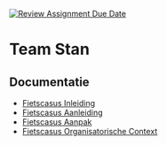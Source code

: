 [![Review Assignment Due Date](https://classroom.github.com/assets/deadline-readme-button-24ddc0f5d75046c5622901739e7c5dd533143b0c8e959d652212380cedb1ea36.svg)](https://classroom.github.com/a/kAQJ8VCa)
# Team Stan
## Documentatie
- [Fietscasus Inleiding](docs/inleiding.md)
- [Fietscasus Aanleiding](docs/aanleiding.md)
- [Fietscasus Aanpak](docs/aanpak.md)
- [Fietscasus Organisatorische Context](docs/aanpak.md)


